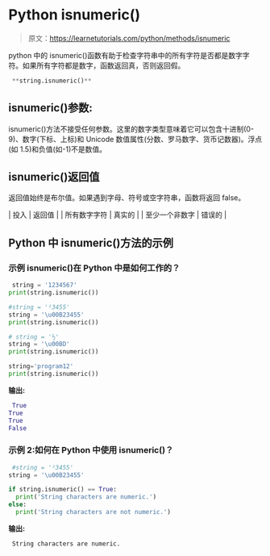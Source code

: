 # Python isnumeric()

> 原文：<https://learnetutorials.com/python/methods/isnumeric>

python 中的 isnumeric()函数有助于检查字符串中的所有字符是否都是数字字符。如果所有字符都是数字，函数返回真，否则返回假。

```py
 **string.isnumeric()** 

```

## isnumeric()参数:

isnumeric()方法不接受任何参数。这里的数字类型意味着它可以包含十进制(0-9)、数字(下标、上标)和 Unicode 数值属性(分数、罗马数字、货币记数器)。浮点(如 1.5)和负值(如-1)不是数值。

## isnumeric()返回值

返回值始终是布尔值。如果遇到字母、符号或空字符串，函数将返回 false。

| 投入 | 返回值 |
| 所有数字字符 | 真实的 |
| 至少一个非数字 | 错误的 |

## Python 中 isnumeric()方法的示例

### 示例 isnumeric()在 Python 中是如何工作的？

```py
 string = '1234567'
print(string.isnumeric())

#string = '²3455'
string = '\u00B23455'
print(string.isnumeric())

# string = '½'
string = '\u00BD'
print(string.isnumeric())

string='program12'
print(string.isnumeric()) 

```

**输出:**

```py
 True
True
True
False 
```

### 示例 2:如何在 Python 中使用 isnumeric()？

```py
 #string = '²3455'
string = '\u00B23455'

if string.isnumeric() == True:
  print('String characters are numeric.')
else:
  print('String characters are not numeric.') 

```

**输出:**

```py
 String characters are numeric. 
```